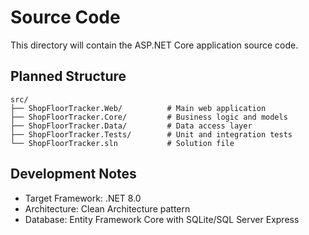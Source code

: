 # Source Code

This directory will contain the ASP.NET Core application source code.

## Planned Structure
```
src/
├── ShopFloorTracker.Web/          # Main web application
├── ShopFloorTracker.Core/         # Business logic and models
├── ShopFloorTracker.Data/         # Data access layer
├── ShopFloorTracker.Tests/        # Unit and integration tests
└── ShopFloorTracker.sln           # Solution file
```

## Development Notes
- Target Framework: .NET 8.0
- Architecture: Clean Architecture pattern
- Database: Entity Framework Core with SQLite/SQL Server Express